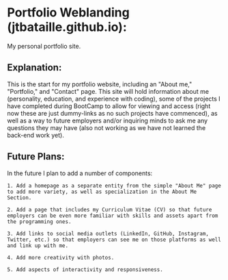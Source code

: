 # Portfolio Weblanding (jtbataille.github.io):
My personal portfolio site.

## Explanation:

This is the start for my portfolio website, including an "About me," "Portfolio," and "Contact" page. This site will hold information about me (personality, education, and experience with coding), some of the projects I have completed during BootCamp to allow for viewing and access (right now these are just dummy-links as no such projects have commenced), as well as a way to future employers and/or inquiring minds to ask me any questions they may have (also not working as we have not learned the back-end work yet).

## Future Plans:

In the future I plan to add a number of components:
    
    1. Add a homepage as a separate entity from the simple "About Me" page to add more variety, as well as specialization in the About Me Section.
    
    2. Add a page that includes my Curriculum Vitae (CV) so that future employers can be even more familiar with skills and assets apart from the programming ones.
    
    3. Add links to social media outlets (LinkedIn, GitHub, Instagram, Twitter, etc.) so that employers can see me on those platforms as well and link up with me.
    
    4. Add more creativity with photos.
    
    5. Add aspects of interactivity and responsiveness.
